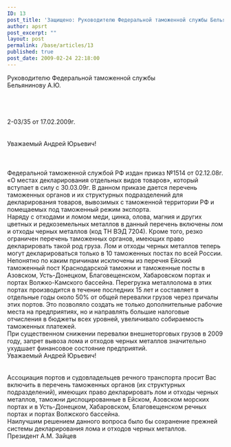 ```yaml
---
ID: 13
post_title: 'Защищено: Руководителю Федеральной таможенной службы Бельянинову А. Ю.'
author: apsrt
post_excerpt: ""
layout: post
permalink: /base/articles/13
published: true
post_date: 2009-02-24 22:18:00
---
```

Руководителю Федеральной таможенной службы<br />
Бельянинову А.Ю.<br />
<br />
<br />
<br />
<br />
2-03/35 от 17.02.2009г.<br />
<br />
<br />
Уважаемый Андрей Юрьевич!<br />
<br />
<br />
<br />
    Федеральной таможенной службой РФ издан приказ №1514 от 02.12.08г.  «О  местах декларирования отдельных видов товаров», который вступает в силу с 30.03.09г. В данном приказе дается перечень таможенных органов и их структурных подразделений для декларирования товаров, вывозимых с таможенной территории РФ и помещаемых под таможенный режим экспорта.<br />
    Наряду с отходами и ломом меди, цинка, олова, магния и других цветных и  редкоземельных металлов в данный перечень включены лом и отходы черных металлов (код ТН ВЭД 7204). Кроме того,  резко  ограничен перечень таможенных органов, имеющих право декларировать такой род груза. Лом и отходы черных металлов теперь могут декларироваться только в 10 таможенных постах по всей России. Непонятно по каким причинам исключены из перечня Ейский  таможенный пост Краснодарской таможни и таможенные посты в Азовском, Усть-Донецком, Благовещенском, Хабаровском портах и  портах Волжко-Камского бассейна. Перегрузка металлолома в этих портах производится в течение последних  15 лет и составляет в отдельные годы около  50% от  общей  перевалки грузов через причалы этих портов. Это позволяло создать не только дополнительные рабочие места  на предприятиях, но  и  направлять  большие налоговые отчисления в  бюджеты всех уровней, увеличивало собираемость таможенных платежей.<br />
   При существенном  снижении перевалки внешнеторговых грузов в 2009 году, запрет вывоза лома и отходов  черных металлов значительно ухудшает финансовое состояние предприятий.                  <br />
 Уважаемый Андрей Юрьевич!                <br />
<br />
<br />
   Ассоциация портов и судовладельцев речного транспорта просит Вас  включить  в перечень таможенных органов (их структурных подразделений), имеющих право  декларировать  лом и отходы черных металлов, таможни дислоцированные  в Ейском, Азовском морских портах и в Усть-Донецком, Хабаровском, Благовещенском речных портах и портах  Волжского бассейна.<br />
  Наилучшим решением данного вопроса было бы сохранение прежней системы декларирования лома и отходов черных металлов.<br />
Президент                                                                                  А.М. Зайцев<br />
<br />